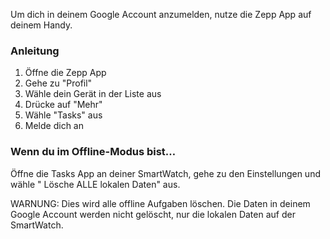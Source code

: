 Um dich in deinem Google Account anzumelden, nutze die Zepp App auf deinem Handy.

### Anleitung

1. Öffne die Zepp App
2. Gehe zu "Profil"
3. Wähle dein Gerät in der Liste aus
4. Drücke auf "Mehr"
5. Wähle "Tasks" aus
6. Melde dich an

### Wenn du im Offline-Modus bist…
Öffne die Tasks App an deiner SmartWatch, gehe zu den Einstellungen und wähle " Lösche ALLE lokalen Daten" aus.

WARNUNG: Dies wird alle offline Aufgaben löschen. Die Daten in deinem Google Account werden nicht gelöscht, nur die lokalen Daten auf der SmartWatch.

